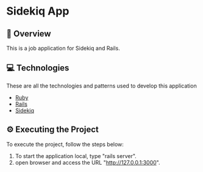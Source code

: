 <h1>
  Sidekiq App
</h1>

## 📌 Overview
This is a job application for Sidekiq and Rails.

## 💻 Technologies
These are all the technologies and patterns used to develop this application
- [Ruby](https://www.ruby-lang.org/)
- [Rails](https://rubyonrails.org/)
- [Sidekiq](https://github.com/mperham/sidekiq)

## ⚙️ Executing the Project
To execute the project, follow the steps below:

1. To start the application local, type "rails server".
2. open browser and access the URL "http://127.0.0.1:3000".
